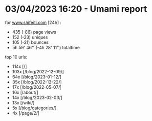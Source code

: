 # 03/04/2023 16:20 - Umami report
for www.shifeiti.com [24h] :

 - 435 (-86) page views
 - 152 (-23) uniques
 - 105 (-21) bounces
 - 5h 59' 46'' (-4h 28' 11'') totaltime


top 10 urls:
 - 114x [/]
 - 103x [/blog/2022-12-09/]
 - 64x [/blog/2023-01-12/]
 - 35x [/blog/2022-12-22/]
 - 17x [/blog/2022-05-07/]
 - 16x [/about/]
 - 14x [/blog/2023-02-03/]
 - 13x [/wiki/]
 - 5x [/blog/categories/]
 - 4x [/page/2/]


